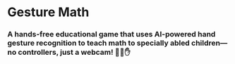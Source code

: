 # Gesture Math

### A hands-free educational game that uses AI-powered hand gesture recognition to teach math to specially abled children—no controllers, just a webcam! 🚀📸✋
